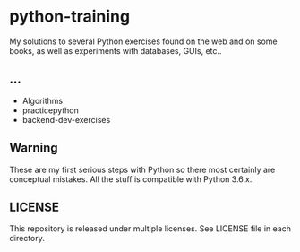 # python-training

My solutions to several Python exercises found on the web and on some books,
as well as experiments with databases, GUIs, etc..

## ...

- Algorithms
- practicepython
- backend-dev-exercises

## Warning

These are my first serious steps with Python so there most certainly are 
conceptual mistakes. All the stuff is compatible with Python 3.6.x.

## LICENSE

This repository is released under multiple licenses. See LICENSE file in 
each directory.

